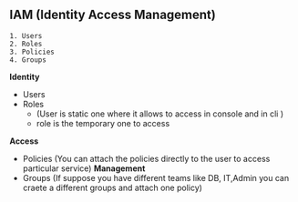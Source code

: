 ## IAM (Identity Access Management)
  ```
  1. Users
  2. Roles
  3. Policies
  4. Groups
  ```

**Identity**
* Users
* Roles
  * (User is static one where it allows to access in console and in cli )
  * role is the temporary one to access 
  
**Access** 
 * Policies
   (You can attach the policies directly to the user to access particular service)
**Management**
  * Groups
    (If suppose you have different teams like DB, IT,Admin you can craete a different groups and attach one policy) 

